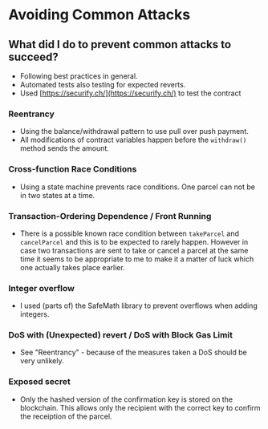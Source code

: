 # Avoiding Common Attacks
## What did I do to prevent common attacks to succeed?
* Following best practices in general.
* Automated tests also testing for expected reverts.
* Used [https://securify.ch/](https://securify.ch/) to test the contract

### Reentrancy
* Using the balance/withdrawal pattern to use pull over push payment.
* All modifications of contract variables happen before the ```withdraw()``` method sends the amount.

### Cross-function Race Conditions
* Using a state machine prevents race conditions. One parcel can not be in two states at a time.

### Transaction-Ordering Dependence / Front Running
* There is a possible known race condition between ```takeParcel``` and ```cancelParcel``` and this is to be expected to rarely happen. However in case two transactions are sent to take or cancel a parcel at the same time it seems to be appropriate to me to make it a matter of luck which one actually takes place earlier.

### Integer overflow
* I used (parts of) the SafeMath library to prevent overflows when adding integers.

### DoS with (Unexpected) revert / DoS with Block Gas Limit
* See "Reentrancy" - because of the measures taken a DoS should be very unlikely.

### Exposed secret
* Only the hashed version of the confirmation key is stored on the blockchain. This allows only the recipient with the correct key to confirm the receiption of the parcel.

